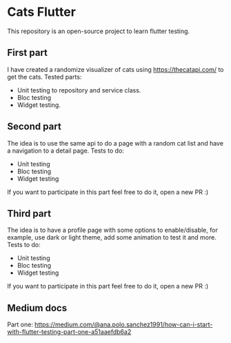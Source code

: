# Cats Flutter

This repository is an open-source project to learn flutter testing. 

## First part

I have created a randomize visualizer of cats using https://thecatapi.com/ to get the cats.
Tested parts:

- Unit testing to repository and service class.
- Bloc testing 
- Widget testing.

## Second part

The idea is to use the same api to do a page with a random cat list and have a navigation to a detail page. 
Tests to do:

- Unit testing
- Bloc testing
- Widget testing

If you want to participate in this part feel free to do it, open a new PR :) 

## Third part

The idea is to have a profile page with some options to enable/disable, for example, use dark or light theme, add some animation to test it and more.
Tests to do:

- Unit testing
- Bloc testing
- Widget testing

If you want to participate in this part feel free to do it, open a new PR :) 

## Medium docs

Part one: https://medium.com/@ana.polo.sanchez1991/how-can-i-start-with-flutter-testing-part-one-a51aaefdb6a2
